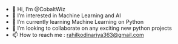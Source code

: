 - 👋 Hi, I’m @CobaltWiz
- 👀 I’m interested in Machine Learning and AI
- 🌱 I’m currently learning Machine Learning on Python
- 💞️ I’m looking to collaborate on any exciting new python projects
- 📫 How to reach me : rahilkodinariya363@gmail.com

<!---
CobaltWiz/CobaltWiz is a ✨ special ✨ repository because its `README.md` (this file) appears on your GitHub profile.
You can click the Preview link to take a look at your changes.
--->
